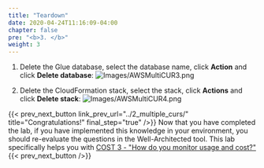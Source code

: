 ```yaml
---
title: "Teardown"
date: 2020-04-24T11:16:09-04:00
chapter: false
pre: "<b>3. </b>"
weight: 3
---
```


1. Delete the Glue database, select the database name, click **Action** and click **Delete database**:
![Images/AWSMultiCUR3.png](/Cost/300_Automated_CUR_Updates_and_Ingestion/Images/AWSMultiCUR3.png)

2. Delete the CloudFormation stack, select the stack, click **Actions** and click **Delete stack**:
![Images/AWSMultiCUR4.png](/Cost/300_Automated_CUR_Updates_and_Ingestion/Images/AWSMultiCUR4.png)


{{< prev_next_button link_prev_url="../2_multiple_curs/"  title="Congratulations!" final_step="true"  />}}
Now that you have completed the lab, if you have implemented this knowledge in your environment,
you should re-evaluate the questions in the Well-Architected tool. This lab specifically helps you with
[COST 3 - "How do you monitor usage and cost?"](https://docs.aws.amazon.com/wellarchitected/latest/framework/a-expenditure-and-usage-awareness.html)
{{< prev_next_button />}}


